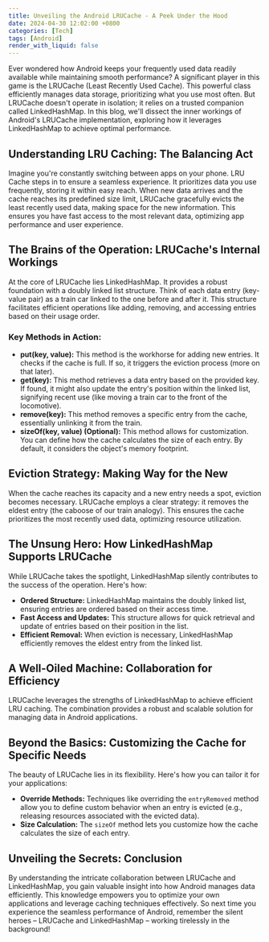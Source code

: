 ```yaml
---
title: Unveiling the Android LRUCache - A Peek Under the Hood
date: 2024-04-30 12:02:00 +0800
categories: [Tech]
tags: [Android]
render_with_liquid: false
---
```


Ever wondered how Android keeps your frequently used data readily available while maintaining smooth performance? A significant player in this game is the LRUCache (Least Recently Used Cache). This powerful class efficiently manages data storage, prioritizing what you use most often. But LRUCache doesn't operate in isolation; it relies on a trusted companion called LinkedHashMap. In this blog, we'll dissect the inner workings of Android's LRUCache implementation, exploring how it leverages LinkedHashMap to achieve optimal performance.

## Understanding LRU Caching: The Balancing Act

Imagine you're constantly switching between apps on your phone. LRU Cache steps in to ensure a seamless experience. It prioritizes data you use frequently, storing it within easy reach. When new data arrives and the cache reaches its predefined size limit, LRUCache gracefully evicts the least recently used data, making space for the new information. This ensures you have fast access to the most relevant data, optimizing app performance and user experience.

## The Brains of the Operation: LRUCache's Internal Workings

At the core of LRUCache lies LinkedHashMap. It provides a robust foundation with a doubly linked list structure. Think of each data entry (key-value pair) as a train car linked to the one before and after it. This structure facilitates efficient operations like adding, removing, and accessing entries based on their usage order.

### Key Methods in Action:

- **put(key, value):** This method is the workhorse for adding new entries. It checks if the cache is full. If so, it triggers the eviction process (more on that later).
- **get(key):** This method retrieves a data entry based on the provided key. If found, it might also update the entry's position within the linked list, signifying recent use (like moving a train car to the front of the locomotive).
- **remove(key):** This method removes a specific entry from the cache, essentially unlinking it from the train.
- **sizeOf(key, value) (Optional):** This method allows for customization. You can define how the cache calculates the size of each entry. By default, it considers the object's memory footprint.

## Eviction Strategy: Making Way for the New

When the cache reaches its capacity and a new entry needs a spot, eviction becomes necessary. LRUCache employs a clear strategy: it removes the eldest entry (the caboose of our train analogy). This ensures the cache prioritizes the most recently used data, optimizing resource utilization.

## The Unsung Hero: How LinkedHashMap Supports LRUCache

While LRUCache takes the spotlight, LinkedHashMap silently contributes to the success of the operation. Here's how:

- **Ordered Structure:** LinkedHashMap maintains the doubly linked list, ensuring entries are ordered based on their access time.
- **Fast Access and Updates:** This structure allows for quick retrieval and update of entries based on their position in the list.
- **Efficient Removal:** When eviction is necessary, LinkedHashMap efficiently removes the eldest entry from the linked list.

## A Well-Oiled Machine: Collaboration for Efficiency

LRUCache leverages the strengths of LinkedHashMap to achieve efficient LRU caching. The combination provides a robust and scalable solution for managing data in Android applications.

## Beyond the Basics: Customizing the Cache for Specific Needs

The beauty of LRUCache lies in its flexibility. Here's how you can tailor it for your applications:

- **Override Methods:** Techniques like overriding the `entryRemoved` method allow you to define custom behavior when an entry is evicted (e.g., releasing resources associated with the evicted data).
- **Size Calculation:** The `sizeOf` method lets you customize how the cache calculates the size of each entry.

## Unveiling the Secrets: Conclusion

By understanding the intricate collaboration between LRUCache and LinkedHashMap, you gain valuable insight into how Android manages data efficiently. This knowledge empowers you to optimize your own applications and leverage caching techniques effectively. So next time you experience the seamless performance of Android, remember the silent heroes – LRUCache and LinkedHashMap – working tirelessly in the background!

